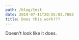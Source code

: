 ```yaml
---
path: /blog/test
date: 2019-07-11T20:55:03.768Z
title: Does this work???
---
```

Doesn't look like it does.
